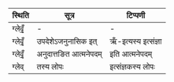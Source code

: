 | स्थिति | सूत्र | टिप्पणी |
| ----- | ------- | ------ |
| ग्लेवृँ॒ | - | - |
| ग्लेवृँ॒ | उपदेशेऽजनुनासिक इत् | ऋँ-इत्यस्य इत्संज्ञा |
| ग्लेवृँ॒ | अनुदात्तङित आत्मनेपदम् | इति आत्मनेपदम् |
| ग्लेव् | तस्य लोपः | इत्संज्ञकस्य लोपः |
